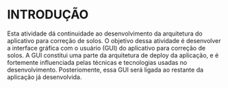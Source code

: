 # INTRODUÇÃO

Esta atividade dá continuidade ao desenvolvimento da arquitetura do aplicativo para correção de solos. O objetivo dessa atividade é desenvolver a interface gráfica com o usuário (GUI) do aplicativo para correção de solos. A GUI constitui uma parte da arquitetura de deploy da aplicação, e é fortemente influenciada pelas técnicas e tecnologias usadas no desenvolvimento. Posteriomente, essa GUI será ligada ao restante da aplicação já desenvolvida.

